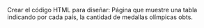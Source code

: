 Crear el código HTML para diseñar: Página que muestre una tabla indicando por cada país, la cantidad de medallas olímpicas obts.
